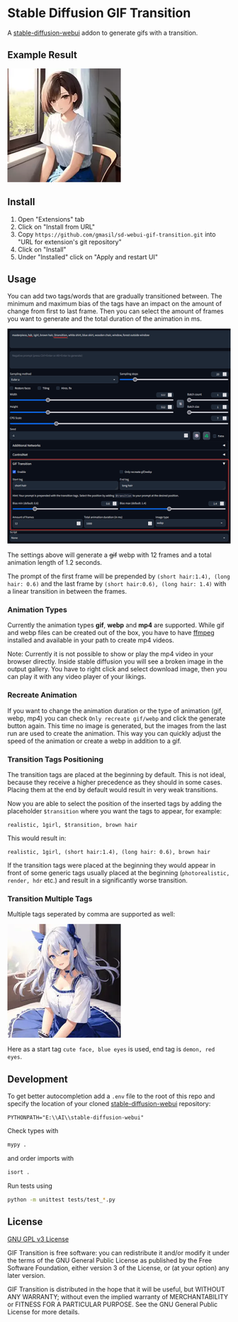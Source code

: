 # Stable Diffusion GIF Transition

A [stable-diffusion-webui](https://github.com/AUTOMATIC1111/stable-diffusion-webui) addon to generate gifs with a transition.

## Example Result

![example](images/example.webp "Example")

## Install

1. Open "Extensions" tab
2. Click on "Install from URL"
3. Copy `https://github.com/gmasil/sd-webui-gif-transition.git` into "URL for extension's git repository"
4. Click on "Install"
5. Under "Installed" click on "Apply and restart UI"

## Usage

You can add two tags/words that are gradually transitioned between. The minimum and maximum bias of the tags have an impact on the amount of change from first to last frame. Then you can select the amount of frames you want to generate and the total duration of the animation in ms.

![settings](images/settings.png "Settings")

The settings above will generate a ~~gif~~ webp with 12 frames and a total animation length of 1.2 seconds.

The prompt of the first frame will be prepended by `(short hair:1.4), (long hair: 0.6)` and the last frame by `(short hair:0.6), (long hair: 1.4)` with a linear transition in between the frames.

### Animation Types

Currently the animation types **gif**, **webp** and **mp4** are supported. While gif and webp files can be created out of the box, you have to have [ffmpeg](https://ffmpeg.org/) installed and available in your path to create mp4 videos.

Note: Currently it is not possible to show or play the mp4 video in your browser directly. Inside stable diffusion you will see a broken image in the output gallery. You have to right click and select download image, then you can play it with any video player of your likings.

### Recreate Animation

If you want to change the animation duration or the type of animation (gif, webp, mp4) you can check `Only recreate gif/webp` and click the generate button again. This time no image is generated, but the images from the last run are used to create the animation. This way you can quickly adjust the speed of the animation or create a webp in addition to a gif.

### Transition Tags Positioning
 
The transition tags are placed at the beginning by default. This is not ideal, because they receive a higher precedence as they should in some cases. Placing them at the end by default would result in very weak transitions.

Now you are able to select the position of the inserted tags by adding the placeholder `$transition` where you want the tags to appear, for example:

```
realistic, 1girl, $transition, brown hair
```

This would result in:

```
realistic, 1girl, (short hair:1.4), (long hair: 0.6), brown hair
```

If the transition tags were placed at the beginning they would appear in front of some generic tags usually placed at the beginning (`photorealistic, render, hdr` etc.) and result in a significantly worse transition.

### Transition Multiple Tags

Multiple tags seperated by comma are supported as well:

![example](images/example2.webp "Example")

Here as a start tag `cute face, blue eyes` is used, end tag is `demon, red eyes`.

## Development

To get better autocompletion add a `.env` file to the root of this repo and specify the location of your cloned [stable-diffusion-webui](https://github.com/AUTOMATIC1111/stable-diffusion-webui) repository:

```
PYTHONPATH="E:\\AI\\stable-diffusion-webui"
```

Check types with

```bash
mypy .
```

and order imports with

```bash
isort .
```

Run tests using

```bash
python -m unittest tests/test_*.py
```

## License

[GNU GPL v3 License](LICENSE.md)

GIF Transition is free software: you can redistribute it and/or modify
it under the terms of the GNU General Public License as published by
the Free Software Foundation, either version 3 of the License, or
(at your option) any later version.

GIF Transition is distributed in the hope that it will be useful,
but WITHOUT ANY WARRANTY; without even the implied warranty of
MERCHANTABILITY or FITNESS FOR A PARTICULAR PURPOSE. See the
GNU General Public License for more details.
